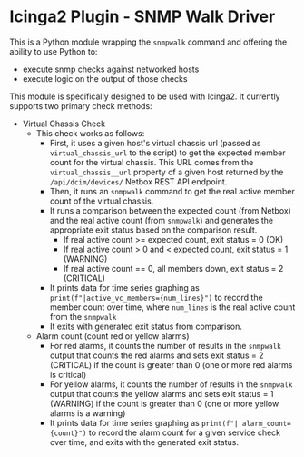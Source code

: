 # Icinga2 Plugin - SNMP Walk Driver
This is a Python module wrapping the `snmpwalk` command and offering the ability to use Python to:
* execute snmp checks against networked hosts
* execute logic on the output of those checks

This module is specifically designed to be used with Icinga2. It currently supports two primary check methods: 
*  Virtual Chassis Check
   *  This check works as follows:
      *  First, it uses a given host's virtual chassis url (passed as `--virtual_chassis_url` to the script) to get the expected member count for the virtual chassis. This URL comes from the `virtual_chassis__url` property of a given host returned by the `/api/dcim/devices/` Netbox REST API endpoint. 
      *  Then, it runs an `snmpwalk` command to get the real active member count of the virtual chassis. 
      *  It runs a comparison between the expected count (from Netbox) and the real active count (from `snmpwalk`) and generates the appropriate exit status based on the comparison result. 
         *  If real active count >= expected count, exit status = 0 (OK)
         *  If real active count > 0 and < expected count, exit status = 1 (WARNING)
         *  If real active count == 0, all members down, exit status = 2 (CRITICAL)
      *  It prints data for time series graphing as `print(f"|active_vc_members={num_lines}")` to record the member count over time, where `num_lines` is the real active count from the `snmpwalk` 
      *  It exits with generated exit status from comparison. 
   *  Alarm count (count red or yellow alarms)
      *  For red alarms, it counts the number of results in the `snmpwalk` output that counts the red alarms and sets exit status = 2 (CRITICAL) if the count is greater than 0 (one or more red alarms is critical)
      *  For yellow alarms, it counts the number of results in the `snmpwalk` output that counts the yellow alarms and sets exit status = 1 (WARNING) if the count is greater than 0 (one or more yellow alarms is a warning)
      *  It prints data for time series graphing as `print(f"| alarm_count={count}")` to record the alarm count for a given service check over time, and exits with the generated exit status. 


